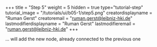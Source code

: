+++
title = "Step 5"
weight = 5
hidden = true
type="tutorial-step"
tutorial_image = "/tutorials/ui/b05-1/step5.png"
creatordisplayname = "Ruman Gerst"
creatoremail = "ruman.gerst@leibniz-hki.de"
lastmodifierdisplayname = "Ruman Gerst"
lastmodifieremail = "ruman.gerst@leibniz-hki.de"
+++

... will add the new node, already connected to the previous one